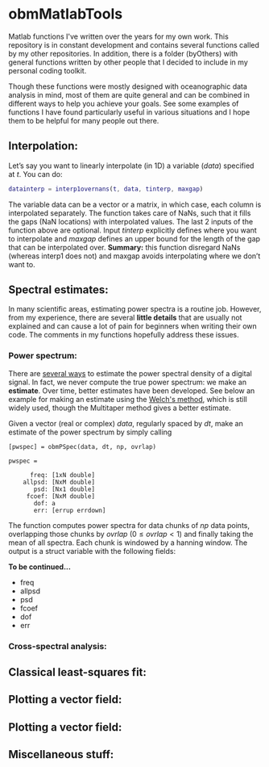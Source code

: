 # obmMatlabTools

Matlab functions I've written over the years for my own work. This repository is in constant development and contains several functions called by my other repositories. In addition, there is a folder (byOthers) with general functions written by other people that I decided to include in my personal coding toolkit.

Though these functions were mostly designed with oceanographic data analysis in mind, most of them are quite general and can be combined in different ways to help you achieve your goals. See some examples of functions I have found particularly useful in various situations and I hope them to be helpful for many people out there.

## Interpolation:

Let’s say you want to linearly interpolate (in 1D) a variable (*data*) specified at *t*. You can do:

```matlab
datainterp = interp1overnans(t, data, tinterp, maxgap)
```

The variable data can be a vector or a matrix, in which case, each column is interpolated separately. The function takes care of NaNs, such that it fills the gaps (NaN locations) with interpolated values. The last 2 inputs of the function above are optional. Input *tinterp* explicitly defines where you want to interpolate and *maxgap* defines an upper bound for the length of the gap that can be interpolated over.
**Summary:** this function disregard NaNs (whereas interp1 does not) and maxgap avoids interpolating where we don’t want to.

## Spectral estimates:

In many scientific areas, estimating power spectra is a routine job. However, from my experience, there are several **little details** that are usually not explained and can cause a lot of pain for beginners when writing their own code. The comments in my functions hopefully address these issues.

### Power spectrum:

There are [several ways](https://en.wikipedia.org/wiki/Spectral_density_estimation) to estimate the power spectral density of a digital signal. In fact, we never compute the true power spectrum: we make an **estimate**. Over time, better estimates have been developed. See below an example for making an estimate using the [Welch's method](https://en.wikipedia.org/wiki/Welch%27s_method), which is still widely used, though the Multitaper method gives a better estimate.

Given a vector (real or complex) *data*, regularly spaced by *dt*, make an estimate of the power spectrum by simply calling

```
[pwspec] = obmPSpec(data, dt, np, ovrlap)

pwspec =

      freq: [1xN double]
    allpsd: [NxM double]
       psd: [Nx1 double]
     fcoef: [NxM double]
       dof: a
       err: [errup errdown]
```

The function computes power spectra for data chunks of *np* data points, overlapping those chunks by *ovrlap* ($0 \leq ovrlap < 1$) and finally taking the mean of all spectra. Each chunk is windowed by a hanning window. The output is a struct variable with the following fields:

**To be continued...**

* freq
* allpsd
* psd
* fcoef
* dof
* err

### Cross-spectral analysis:

## Classical least-squares fit:

## Plotting a vector field:

## Plotting a vector field:

## Miscellaneous stuff:
